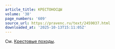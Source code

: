 ```yaml
---
article_title: КРЕСТОНОСЦЫ
volume: '38'
page_numbers: '609'
source_url: https://pravenc.ru/text/2459037.html
downloaded_at: '2025-10-13T15:11:05Z'
---
```


См. [Крестовые походы](<https://pravenc.ru/text/Крестовые походы.html>).
